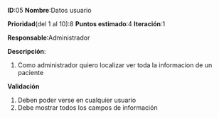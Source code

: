 **ID**:05
**Nombre**:Datos usuario

**Prioridad**(del 1 al 10):8
**Puntos estimado**:4
**Iteración**:1

**Responsable**:Administrador

**Descripción**:
1. Como administrador quiero localizar ver toda la informacion de un paciente

**Validación**
1. Deben poder verse en cualquier usuario
1. Debe mostrar todos los campos de información

